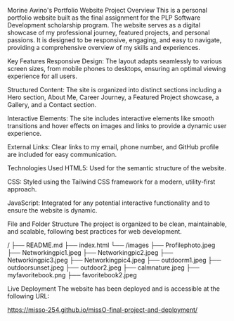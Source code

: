 Morine Awino's Portfolio Website
Project Overview
This is a personal portfolio website built as the final assignment for the PLP Software Development scholarship program. The website serves as a digital showcase of my professional journey, featured projects, and personal passions. It is designed to be responsive, engaging, and easy to navigate, providing a comprehensive overview of my skills and experiences.

Key Features
Responsive Design: The layout adapts seamlessly to various screen sizes, from mobile phones to desktops, ensuring an optimal viewing experience for all users.

Structured Content: The site is organized into distinct sections including a Hero section, About Me, Career Journey, a Featured Project showcase, a Gallery, and a Contact section.

Interactive Elements: The site includes interactive elements like smooth transitions and hover effects on images and links to provide a dynamic user experience.

External Links: Clear links to my email, phone number, and GitHub profile are included for easy communication.

Technologies Used
HTML5: Used for the semantic structure of the website.

CSS: Styled using the Tailwind CSS framework for a modern, utility-first approach.

JavaScript: Integrated for any potential interactive functionality and to ensure the website is dynamic.

File and Folder Structure
The project is organized to be clean, maintainable, and scalable, following best practices for web development.

/
├── README.md
├── index.html
└── /images
    ├── Profilephoto.jpeg
    ├── Networkingpic1.jpeg
    ├── Networkingpic2.jpeg
    ├── Networkingpic3.jpeg
    ├── Networkingpic4.jpeg
    ├── outdoorm1.jpeg
    ├── outdoorsunset.jpeg
    ├── outdoor2.jpeg
    ├── calmnature.jpeg
    ├── myfavoritebook.png
    ├── favoritebook2.jpeg

Live Deployment
The website has been deployed and is accessible at the following URL:

 https://misso-254.github.io/missO-final-project-and-deployment/
 